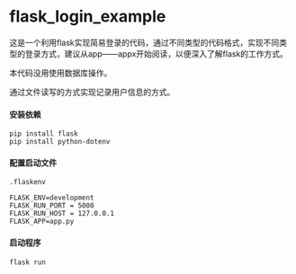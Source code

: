 # flask_login_example

这是一个利用flask实现简易登录的代码，通过不同类型的代码格式，实现不同类型的登录方式，建议从app——appx开始阅读，以便深入了解flask的工作方式。

本代码没用使用数据库操作。

通过文件读写的方式实现记录用户信息的方式。

#### 安装依赖

```
pip install flask
pip install python-dotenv
```

#### 配置启动文件

`.flaskenv`

```
FLASK_ENV=development
FLASK_RUN_PORT = 5000
FLASK_RUN_HOST = 127.0.0.1
FLASK_APP=app.py
```

#### 启动程序

```
flask run
```
